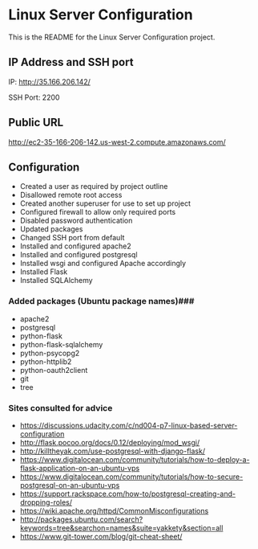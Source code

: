 # Linux Server Configuration #

This is the README for the Linux Server Configuration project.

## IP Address and SSH port ##

IP: http://35.166.206.142/

SSH Port: 2200

## Public URL ##

http://ec2-35-166-206-142.us-west-2.compute.amazonaws.com/

## Configuration ##

* Created a user as required by project outline
* Disallowed remote root access
* Created another superuser for use to set up project
* Configured firewall to allow only required ports
* Disabled password authentication
* Updated packages
* Changed SSH port from default
* Installed and configured apache2
* Installed and configured postgresql
* Installed wsgi and configured Apache accordingly
* Installed Flask
* Installed SQLAlchemy


### Added packages (Ubuntu package names)###

* apache2
* postgresql
* python-flask
* python-flask-sqlalchemy
* python-psycopg2
* python-httplib2
* python-oauth2client
* git
* tree

### Sites consulted for advice ###

* https://discussions.udacity.com/c/nd004-p7-linux-based-server-configuration
* http://flask.pocoo.org/docs/0.12/deploying/mod_wsgi/
* http://killtheyak.com/use-postgresql-with-django-flask/
* https://www.digitalocean.com/community/tutorials/how-to-deploy-a-flask-application-on-an-ubuntu-vps
* https://www.digitalocean.com/community/tutorials/how-to-secure-postgresql-on-an-ubuntu-vps
* https://support.rackspace.com/how-to/postgresql-creating-and-dropping-roles/
* https://wiki.apache.org/httpd/CommonMisconfigurations
* http://packages.ubuntu.com/search?keywords=tree&searchon=names&suite=yakkety&section=all
* https://www.git-tower.com/blog/git-cheat-sheet/
